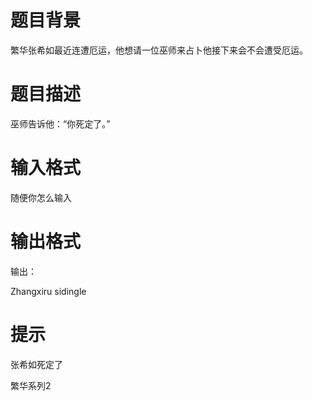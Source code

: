 # 

 
 # 题目背景 
<p>繁华张希如最近连遭厄运，他想请一位巫师来占卜他接下来会不会遭受厄运。</p> 

 
 # 题目描述 
<p>巫师告诉他：&ldquo;你死定了。&rdquo;</p> 

 
 # 输入格式 
<p>随便你怎么输入</p> 

 
 # 输出格式 
<p>输出：</p>

<p>Zhangxiru&nbsp;sidingle</p> 

 
 # 提示 
<p>张希如死定了</p>

<p>繁华系列2</p> 
